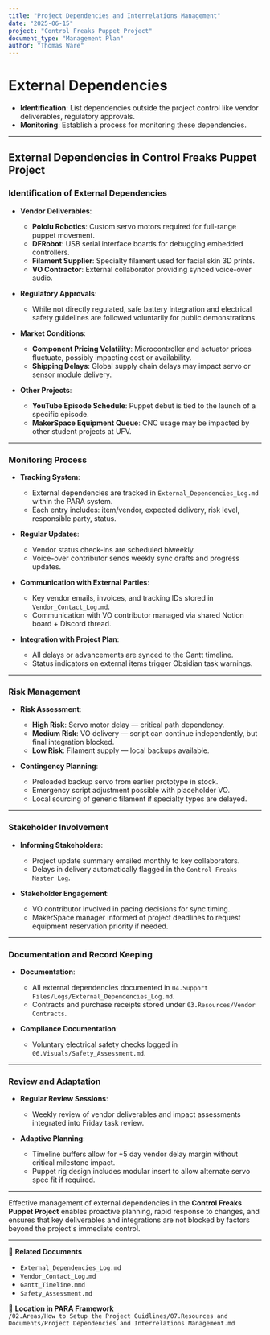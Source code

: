 ```yaml
---
title: "Project Dependencies and Interrelations Management"
date: "2025-06-15"
project: "Control Freaks Puppet Project"
document_type: "Management Plan"
author: "Thomas Ware"
---
```


# External Dependencies

- **Identification**: List dependencies outside the project control like vendor deliverables, regulatory approvals.
- **Monitoring**: Establish a process for monitoring these dependencies.

---

## External Dependencies in Control Freaks Puppet Project

### Identification of External Dependencies

- **Vendor Deliverables**:
  - **Pololu Robotics**: Custom servo motors required for full-range puppet movement.
  - **DFRobot**: USB serial interface boards for debugging embedded controllers.
  - **Filament Supplier**: Specialty filament used for facial skin 3D prints.
  - **VO Contractor**: External collaborator providing synced voice-over audio.

- **Regulatory Approvals**:
  - While not directly regulated, safe battery integration and electrical safety guidelines are followed voluntarily for public demonstrations.

- **Market Conditions**:
  - **Component Pricing Volatility**: Microcontroller and actuator prices fluctuate, possibly impacting cost or availability.
  - **Shipping Delays**: Global supply chain delays may impact servo or sensor module delivery.

- **Other Projects**:
  - **YouTube Episode Schedule**: Puppet debut is tied to the launch of a specific episode.
  - **MakerSpace Equipment Queue**: CNC usage may be impacted by other student projects at UFV.

---

### Monitoring Process

- **Tracking System**:
  - External dependencies are tracked in `External_Dependencies_Log.md` within the PARA system.
  - Each entry includes: item/vendor, expected delivery, risk level, responsible party, status.

- **Regular Updates**:
  - Vendor status check-ins are scheduled biweekly.
  - Voice-over contributor sends weekly sync drafts and progress updates.

- **Communication with External Parties**:
  - Key vendor emails, invoices, and tracking IDs stored in `Vendor_Contact_Log.md`.
  - Communication with VO contributor managed via shared Notion board + Discord thread.

- **Integration with Project Plan**:
  - All delays or advancements are synced to the Gantt timeline.
  - Status indicators on external items trigger Obsidian task warnings.

---

### Risk Management

- **Risk Assessment**:
  - **High Risk**: Servo motor delay — critical path dependency.
  - **Medium Risk**: VO delivery — script can continue independently, but final integration blocked.
  - **Low Risk**: Filament supply — local backups available.

- **Contingency Planning**:
  - Preloaded backup servo from earlier prototype in stock.
  - Emergency script adjustment possible with placeholder VO.
  - Local sourcing of generic filament if specialty types are delayed.

---

### Stakeholder Involvement

- **Informing Stakeholders**:
  - Project update summary emailed monthly to key collaborators.
  - Delays in delivery automatically flagged in the `Control Freaks Master Log`.

- **Stakeholder Engagement**:
  - VO contributor involved in pacing decisions for sync timing.
  - MakerSpace manager informed of project deadlines to request equipment reservation priority if needed.

---

### Documentation and Record Keeping

- **Documentation**:
  - All external dependencies documented in `04.Support Files/Logs/External_Dependencies_Log.md`.
  - Contracts and purchase receipts stored under `03.Resources/Vendor Contracts`.

- **Compliance Documentation**:
  - Voluntary electrical safety checks logged in `06.Visuals/Safety_Assessment.md`.

---

### Review and Adaptation

- **Regular Review Sessions**:
  - Weekly review of vendor deliverables and impact assessments integrated into Friday task review.

- **Adaptive Planning**:
  - Timeline buffers allow for +5 day vendor delay margin without critical milestone impact.
  - Puppet rig design includes modular insert to allow alternate servo spec fit if required.

---

Effective management of external dependencies in the **Control Freaks Puppet Project** enables proactive planning, rapid response to changes, and ensures that key deliverables and integrations are not blocked by factors beyond the project's immediate control.

---

🔗 **Related Documents**  
- `External_Dependencies_Log.md`  
- `Vendor_Contact_Log.md`  
- `Gantt_Timeline.mmd`  
- `Safety_Assessment.md`

📁 **Location in PARA Framework**  
`/02.Areas/How to Setup the Project Guidlines/07.Resources and Documents/Project Dependencies and Interrelations Management.md`
